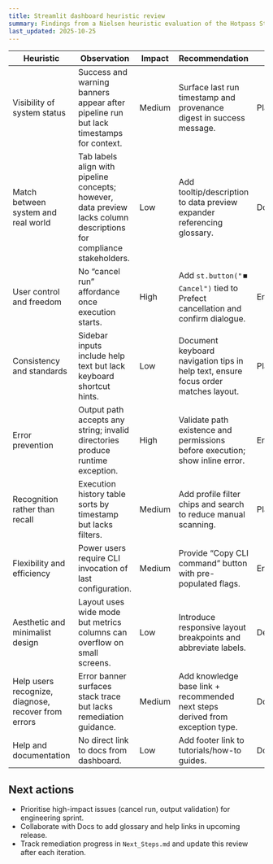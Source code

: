 ```yaml
---
title: Streamlit dashboard heuristic review
summary: Findings from a Nielsen heuristic evaluation of the Hotpass Streamlit dashboard.
last_updated: 2025-10-25
---
```


| Heuristic                                           | Observation                                                                                                           | Impact | Recommendation                                                                     | Owner       | Status      |
| --------------------------------------------------- | --------------------------------------------------------------------------------------------------------------------- | ------ | ---------------------------------------------------------------------------------- | ----------- | ----------- |
| Visibility of system status                         | Success and warning banners appear after pipeline run but lack timestamps for context.                                | Medium | Surface last run timestamp and provenance digest in success message.               | Platform    | Planned     |
| Match between system and real world                 | Tab labels align with pipeline concepts; however, data preview lacks column descriptions for compliance stakeholders. | Low    | Add tooltip/description to data preview expander referencing glossary.             | Docs        | Planned     |
| User control and freedom                            | No “cancel run” affordance once execution starts.                                                                     | High   | Add `st.button("⏹️ Cancel")` tied to Prefect cancellation and confirm dialogue.    | Engineering | Backlog     |
| Consistency and standards                           | Sidebar inputs include help text but lack keyboard shortcut hints.                                                    | Low    | Document keyboard navigation tips in help text, ensure focus order matches layout. | Platform    | In progress |
| Error prevention                                    | Output path accepts any string; invalid directories produce runtime exception.                                        | High   | Validate path existence and permissions before execution; show inline error.       | Engineering | Planned     |
| Recognition rather than recall                      | Execution history table sorts by timestamp but lacks filters.                                                         | Medium | Add profile filter chips and search to reduce manual scanning.                     | Platform    | Backlog     |
| Flexibility and efficiency                          | Power users require CLI invocation of last configuration.                                                             | Medium | Provide “Copy CLI command” button with pre-populated flags.                        | Engineering | Planned     |
| Aesthetic and minimalist design                     | Layout uses wide mode but metrics columns can overflow on small screens.                                              | Low    | Introduce responsive layout breakpoints and abbreviate labels.                     | Design      | Backlog     |
| Help users recognize, diagnose, recover from errors | Error banner surfaces stack trace but lacks remediation guidance.                                                     | Medium | Add knowledge base link + recommended next steps derived from exception type.      | Docs        | Planned     |
| Help and documentation                              | No direct link to docs from dashboard.                                                                                | Low    | Add footer link to tutorials/how-to guides.                                        | Docs        | In progress |

## Next actions

- Prioritise high-impact issues (cancel run, output validation) for engineering sprint.
- Collaborate with Docs to add glossary and help links in upcoming release.
- Track remediation progress in `Next_Steps.md` and update this review after each iteration.
